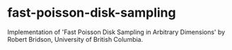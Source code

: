 # fast-poisson-disk-sampling
Implementation of 'Fast Poisson Disk Sampling in Arbitrary Dimensions' by Robert Bridson, University of British Columbia.

